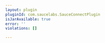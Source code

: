```yaml
---
layout: plugin
pluginId: com.saucelabs.SauceConnectPlugin
isJarAvailable: true
error: ''
violations: []

---
```

